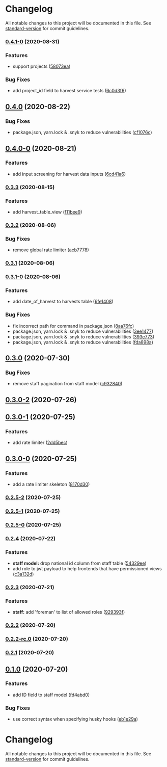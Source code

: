 # Changelog

All notable changes to this project will be documented in this file. See [standard-version](https://github.com/conventional-changelog/standard-version) for commit guidelines.

### [0.4.1-0](https://gitlab.com/slilanPropane/shamba-manager/compare/v0.4.0...v0.4.1-0) (2020-08-31)


### Features

* support projects ([58073ea](https://gitlab.com/slilanPropane/shamba-manager/commit/58073ea2ddefc5dbbea875ab1b4701564a77cd1f))


### Bug Fixes

* add project_id field to harvest service tests ([6c0d3f6](https://gitlab.com/slilanPropane/shamba-manager/commit/6c0d3f62a8c1bb8242f8fe47dfbbdd32ebba4fe2))

## [0.4.0](https://gitlab.com/slilanPropane/shamba-manager/compare/v0.4.0-0...v0.4.0) (2020-08-22)


### Bug Fixes

* package.json, yarn.lock & .snyk to reduce vulnerabilities ([cf1076c](https://gitlab.com/slilanPropane/shamba-manager/commit/cf1076c977d0ac0966bf0c852b74c8ff8838e854))

## [0.4.0-0](https://gitlab.com/slilanPropane/shamba-manager/compare/v0.3.3...v0.4.0-0) (2020-08-21)


### Features

* add input screening for harvest data inputs ([6cd41a6](https://gitlab.com/slilanPropane/shamba-manager/commit/6cd41a6af493362af976f09246e4dd8cf17ac791))

### [0.3.3](https://gitlab.com/slilanPropane/shamba-manager/compare/v0.3.2...v0.3.3) (2020-08-15)


### Features

* add harvest_table_view ([f11bee9](https://gitlab.com/slilanPropane/shamba-manager/commit/f11bee91388881cd6a998449ed05c0a622cd31dd))

### [0.3.2](https://gitlab.com/slilanPropane/shamba-manager/compare/v0.3.1...v0.3.2) (2020-08-06)


### Bug Fixes

* remove global rate limiter ([acb7778](https://gitlab.com/slilanPropane/shamba-manager/commit/acb777806a0ff6c69b6cc0f85447157c0d47684d))

### [0.3.1](https://gitlab.com/slilanPropane/shamba-manager/compare/v0.3.1-0...v0.3.1) (2020-08-06)

### [0.3.1-0](https://gitlab.com/slilanPropane/shamba-manager/compare/v0.3.0...v0.3.1-0) (2020-08-06)


### Features

* add date_of_harvest to harvests table ([6fe1408](https://gitlab.com/slilanPropane/shamba-manager/commit/6fe1408d88bcd76301d5280042cf47b043cb970e))


### Bug Fixes

* fix incorrect path for command in package.json ([8aa76fc](https://gitlab.com/slilanPropane/shamba-manager/commit/8aa76fc3b2f4fd7d0afefb52ddf54a48c8bfb218))
* package.json, yarn.lock & .snyk to reduce vulnerabilities ([3ee1477](https://gitlab.com/slilanPropane/shamba-manager/commit/3ee1477e33c165dd1a6832ad32d208d7df6c6797))
* package.json, yarn.lock & .snyk to reduce vulnerabilities ([393e773](https://gitlab.com/slilanPropane/shamba-manager/commit/393e7738fdca3c4706ce143086e005c911265a50))
* package.json, yarn.lock & .snyk to reduce vulnerabilities ([fda898a](https://gitlab.com/slilanPropane/shamba-manager/commit/fda898ad8688e085ef236d7c75f863d81a91b508))

## [0.3.0](https://gitlab.com/slilanPropane/shamba-manager/compare/v0.3.0-2...v0.3.0) (2020-07-30)


### Bug Fixes

* remove staff pagination from staff model ([c932840](https://gitlab.com/slilanPropane/shamba-manager/commit/c9328400de64322e430e3f127225766e6122d867))

## [0.3.0-2](https://gitlab.com/slilanPropane/shamba-manager/compare/v0.3.0-1...v0.3.0-2) (2020-07-26)

## [0.3.0-1](https://gitlab.com/slilanPropane/shamba-manager/compare/v0.2.5-2...v0.3.0-1) (2020-07-25)


### Features

* add rate limiter ([2dd5bec](https://gitlab.com/slilanPropane/shamba-manager/commit/2dd5bec1fe4a195b2101c9bf2e987931b94e75ba))

## [0.3.0-0](https://gitlab.com/slilanPropane/shamba-manager/compare/v0.2.5-2...v0.3.0-0) (2020-07-25)


### Features

* add a rate limiter skeleton ([8170d30](https://gitlab.com/slilanPropane/shamba-manager/commit/8170d3061662a9fa8d3621e8df78db39c29a8a2e))

### [0.2.5-2](https://gitlab.com/slilanPropane/shamba-manager/compare/v0.2.5-1...v0.2.5-2) (2020-07-25)

### [0.2.5-1](https://gitlab.com/slilanPropane/shamba-manager/compare/v0.2.5-0...v0.2.5-1) (2020-07-25)

### [0.2.5-0](https://gitlab.com/slilanPropane/shamba-manager/compare/v0.2.4...v0.2.5-0) (2020-07-25)

### [0.2.4](https://gitlab.com/slilanPropane/shamba-manager/compare/v0.2.3...v0.2.4) (2020-07-22)


### Features

* **staff model:** drop national id column from staff table ([54329ee](https://gitlab.com/slilanPropane/shamba-manager/commit/54329eeee15e832f05f55c8a06a8caca79154ecc))
* add role to jwt payload to help frontends that have permissioned views ([c3a132d](https://gitlab.com/slilanPropane/shamba-manager/commit/c3a132d8eef6bb12ba2a3ffce753283dcbabffc6))

### [0.2.3](https://gitlab.com/slilanPropane/shamba-manager/compare/v0.2.2...v0.2.3) (2020-07-21)


### Features

* **staff:** add 'foreman' to list of allowed roles ([929393f](https://gitlab.com/slilanPropane/shamba-manager/commit/929393fa105745302320b1a4f3e6dd471f3b1d79))

### [0.2.2](https://gitlab.com/slilanPropane/shamba-manager/compare/v0.2.2-rc.0...v0.2.2) (2020-07-20)

### [0.2.2-rc.0](https://gitlab.com/slilanPropane/shamba-manager/compare/v0.2.0...v0.2.2-rc.0) (2020-07-20)

### [0.2.1](https://gitlab.com/slilanPropane/shamba-manager/compare/v0.2.0...v0.2.1) (2020-07-20)

## [0.1.0](https://gitlab.com/slilanPropane/shamba-manager/compare/v0.1.0-rc2...v0.1.0) (2020-07-20)


### Features

* add ID field to staff model ([fd4abd0](https://gitlab.com/slilanPropane/shamba-manager/commit/fd4abd0bcc59b5cf6f63281c1d1a9c5b26bc5ec1))


### Bug Fixes

* use correct syntax when specifying husky hooks ([eb1e29a](https://gitlab.com/slilanPropane/shamba-manager/commit/eb1e29a1f72dcec790be9aa68a58247b0d502a2c))

# Changelog

All notable changes to this project will be documented in this file. See [standard-version](https://github.com/conventional-changelog/standard-version) for commit guidelines.
